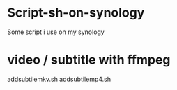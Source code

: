 # Script-sh-on-synology
Some script i use on my synology

# video / subtitle with ffmpeg
addsubtilemkv.sh
addsubtilemp4.sh
